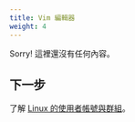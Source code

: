 ```yaml
---
title: Vim 編輯器
weight: 4
---
```


Sorry! 這裡還沒有任何內容。

## 下一步

了解 [Linux 的使用者帳號與群組](account-and-group.md)。